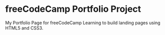 # freeCodeCamp Portfolio Project
My Portfolio Page for freeCodeCamp
Learning to build landing pages using HTML5 and CSS3.
